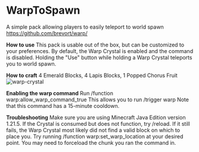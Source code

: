 # WarpToSpawn
A simple pack allowing players to easily teleport to world spawn
https://github.com/brevort/warp/

**How to use**
This pack is usable out of the box, but can be customized to your preferences. By default, the Warp Crystal is enabled and the command is disabled. Holding the "Use" button while holding a Warp Crystal teleports you to world spawn.

**How to craft**
4 Emerald Blocks, 4 Lapis Blocks, 1 Popped Chorus Fruit
![warp-crystal](https://github.com/user-attachments/assets/c82f9d2e-6688-4a4d-8bfd-f03a04af53b1)

**Enabling the warp command**
Run /function warp:allow_warp_command_true
This allows you to run /trigger warp
Note that this command has a 15-minute cooldown.

**Troubleshooting**
Make sure you are using Minecraft Java Edition version 1.21.5.
If the Crystal is consumed but does not function, try /reload. If it still fails, the Warp Crystal most likely did not find a valid block on which to place you. Try running /function warp:set_warp_location at your desired point. You may need to forceload the chunk you ran the command in.
